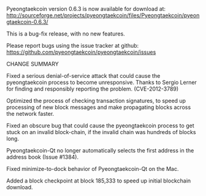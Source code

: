 Pyeongtaekcoin version 0.6.3 is now available for download at:
  http://sourceforge.net/projects/pyeongtaekcoin/files/Pyeongtaekcoin/pyeongtaekcoin-0.6.3/

This is a bug-fix release, with no new features.

Please report bugs using the issue tracker at github:
  https://github.com/pyeongtaekcoin/pyeongtaekcoin/issues

CHANGE SUMMARY

Fixed a serious denial-of-service attack that could cause the
pyeongtaekcoin process to become unresponsive. Thanks to Sergio Lerner
for finding and responsibly reporting the problem. (CVE-2012-3789)

Optimized the process of checking transaction signatures, to
speed up processing of new block messages and make propagating
blocks across the network faster.

Fixed an obscure bug that could cause the pyeongtaekcoin process to get
stuck on an invalid block-chain, if the invalid chain was
hundreds of blocks long.

Pyeongtaekcoin-Qt no longer automatically selects the first address
in the address book (Issue #1384).

Fixed minimize-to-dock behavior of Pyeongtaekcoin-Qt on the Mac.

Added a block checkpoint at block 185,333 to speed up initial
blockchain download.
